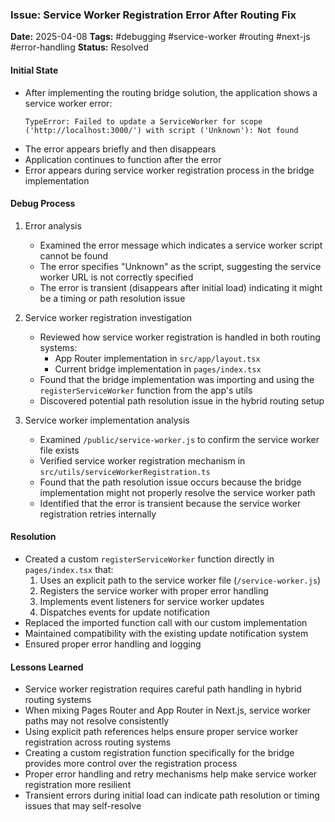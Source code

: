 ### Issue: Service Worker Registration Error After Routing Fix
**Date:** 2025-04-08
**Tags:** #debugging #service-worker #routing #next-js #error-handling
**Status:** Resolved

#### Initial State
- After implementing the routing bridge solution, the application shows a service worker error:
  ```
  TypeError: Failed to update a ServiceWorker for scope ('http://localhost:3000/') with script ('Unknown'): Not found
  ```
- The error appears briefly and then disappears
- Application continues to function after the error
- Error appears during service worker registration process in the bridge implementation

#### Debug Process
1. Error analysis
   - Examined the error message which indicates a service worker script cannot be found
   - The error specifies "Unknown" as the script, suggesting the service worker URL is not correctly specified
   - The error is transient (disappears after initial load) indicating it might be a timing or path resolution issue

2. Service worker registration investigation
   - Reviewed how service worker registration is handled in both routing systems:
     - App Router implementation in `src/app/layout.tsx`
     - Current bridge implementation in `pages/index.tsx`
   - Found that the bridge implementation was importing and using the `registerServiceWorker` function from the app's utils
   - Discovered potential path resolution issue in the hybrid routing setup

3. Service worker implementation analysis
   - Examined `/public/service-worker.js` to confirm the service worker file exists
   - Verified service worker registration mechanism in `src/utils/serviceWorkerRegistration.ts`
   - Found that the path resolution issue occurs because the bridge implementation might not properly resolve the service worker path
   - Identified that the error is transient because the service worker registration retries internally

#### Resolution
- Created a custom `registerServiceWorker` function directly in `pages/index.tsx` that:
  1. Uses an explicit path to the service worker file (`/service-worker.js`)
  2. Registers the service worker with proper error handling
  3. Implements event listeners for service worker updates
  4. Dispatches events for update notification
- Replaced the imported function call with our custom implementation
- Maintained compatibility with the existing update notification system
- Ensured proper error handling and logging

#### Lessons Learned
- Service worker registration requires careful path handling in hybrid routing systems
- When mixing Pages Router and App Router in Next.js, service worker paths may not resolve consistently
- Using explicit path references helps ensure proper service worker registration across routing systems
- Creating a custom registration function specifically for the bridge provides more control over the registration process
- Proper error handling and retry mechanisms help make service worker registration more resilient
- Transient errors during initial load can indicate path resolution or timing issues that may self-resolve